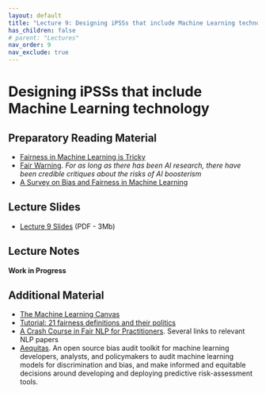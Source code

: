 ```yaml
---
layout: default
title: "Lecture 9: Designing iPSSs that include Machine Learning technology"
has_children: false
# parent: "Lectures"
nav_order: 9
nav_exclude: true
---
```


# Designing iPSSs that include Machine Learning technology

## Preparatory Reading Material

- [Fairness in Machine Learning is Tricky](https://www.arthur.ai/blog/fairness-in-ml)
- [Fair Warning](https://reallifemag.com/fair-warning/). _For as long as there has been AI research, there have been credible critiques about the risks of AI boosterism_
- [A Survey on Bias and Fairness in Machine Learning](https://arxiv.org/pdf/1908.09635.pdf)

## Lecture Slides

- [Lecture 9 Slides]({{site.baseurl}}/assets/slides/ML4D-L9.pdf) (PDF - 3Mb)

## Lecture Notes

__Work in Progress__

## Additional Material

- [The Machine Learning Canvas]({{site.baseurl}}/assets/material/MachineLearningCanvas.pdf)
- [Tutorial: 21 fairness definitions and their politics](https://www.youtube.com/embed/jIXIuYdnyyk)
- [A Crash Course in Fair NLP for Practitioners](https://www.arthur.ai/blog/crash-course-in-fair-nlp-for-practitioners). Several links to relevant NLP papers
- [Aequitas](http://www.datasciencepublicpolicy.org/our-work/tools-guides/aequitas/). An open source bias audit toolkit for machine learning developers, analysts, and  policymakers to audit machine learning models for discrimination and bias, and make informed and equitable decisions around developing and deploying predictive risk-assessment tools.